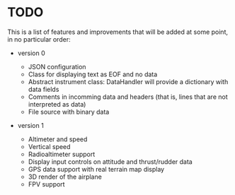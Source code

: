 # TODO

This is a list of features and improvements that will be added at some point, in
no particular order:

* version 0
  * JSON configuration
  * Class for displaying text as EOF and no data
  * Abstract instrument class: DataHandler will provide a dictionary with data fields
  * Comments in incomming data and headers (that is, lines that are not interpreted as data)
  * File source with binary data

* version 1
  * Altimeter and speed
  * Vertical speed
  * Radioaltimeter support
  * Display input controls on attitude and thrust/rudder data
  * GPS data support with real terrain map display
  * 3D render of the airplane
  * FPV support

